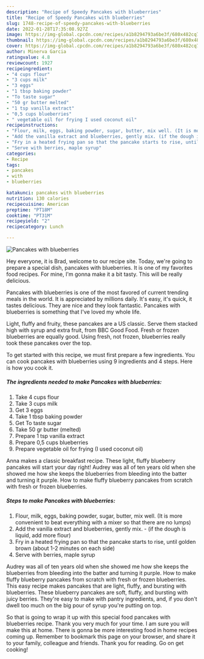 ```yaml
---
description: "Recipe of Speedy Pancakes with blueberries"
title: "Recipe of Speedy Pancakes with blueberries"
slug: 1748-recipe-of-speedy-pancakes-with-blueberries
date: 2022-01-28T17:35:08.927Z
image: https://img-global.cpcdn.com/recipes/a1b8294793a6be3f/680x482cq70/pancakes-with-blueberries-recipe-main-photo.jpg
thumbnail: https://img-global.cpcdn.com/recipes/a1b8294793a6be3f/680x482cq70/pancakes-with-blueberries-recipe-main-photo.jpg
cover: https://img-global.cpcdn.com/recipes/a1b8294793a6be3f/680x482cq70/pancakes-with-blueberries-recipe-main-photo.jpg
author: Minerva Garcia
ratingvalue: 4.8
reviewcount: 1927
recipeingredient:
- "4 cups flour"
- "3 cups milk"
- "3 eggs"
- "1 tbsp baking powder"
- "To taste sugar"
- "50 gr butter melted"
- "1 tsp vanilla extract"
- "0,5 cups blueberries"
- " vegetable oil for frying I used coconut oil"
recipeinstructions:
- "Flour, milk, eggs, baking powder, sugar, butter, mix well. (It is more convenient to beat everything with a mixer so that there are no lumps)"
- "Add the vanilla extract and blueberries, gently mix. (if the dough is liquid, add more flour)"
- "Fry in a heated frying pan so that the pancake starts to rise, until golden brown (about 1-2 minutes on each side)"
- "Serve with berries, maple syrup"
categories:
- Recipe
tags:
- pancakes
- with
- blueberries

katakunci: pancakes with blueberries 
nutrition: 130 calories
recipecuisine: American
preptime: "PT18M"
cooktime: "PT31M"
recipeyield: "2"
recipecategory: Lunch

---
```



![Pancakes with blueberries](https://img-global.cpcdn.com/recipes/a1b8294793a6be3f/680x482cq70/pancakes-with-blueberries-recipe-main-photo.jpg)

Hey everyone, it is Brad, welcome to our recipe site. Today, we're going to prepare a special dish, pancakes with blueberries. It is one of my favorites food recipes. For mine, I'm gonna make it a bit tasty. This will be really delicious.

Pancakes with blueberries is one of the most favored of current trending meals in the world. It is appreciated by millions daily. It's easy, it's quick, it tastes delicious. They are nice and they look fantastic. Pancakes with blueberries is something that I've loved my whole life.

Light, fluffy and fruity, these pancakes are a US classic. Serve them stacked high with syrup and extra fruit, from BBC Good Food. Fresh or frozen blueberries are equally good. Using fresh, not frozen, blueberries really took these pancakes over the top.


To get started with this recipe, we must first prepare a few ingredients. You can cook pancakes with blueberries using 9 ingredients and 4 steps. Here is how you cook it.

<!--inarticleads1-->

##### The ingredients needed to make Pancakes with blueberries:

1. Take 4 cups flour
1. Take 3 cups milk
1. Get 3 eggs
1. Take 1 tbsp baking powder
1. Get To taste sugar
1. Take 50 gr butter (melted)
1. Prepare 1 tsp vanilla extract
1. Prepare 0,5 cups blueberries
1. Prepare  vegetable oil for frying (I used coconut oil)


Anna makes a classic breakfast recipe. These light, fluffy blueberry pancakes will start your day right! Audrey was all of ten years old when she showed me how she keeps the blueberries from bleeding into the batter and turning it purple. How to make fluffy blueberry pancakes from scratch with fresh or frozen blueberries. 

<!--inarticleads2-->

##### Steps to make Pancakes with blueberries:

1. Flour, milk, eggs, baking powder, sugar, butter, mix well. (It is more convenient to beat everything with a mixer so that there are no lumps)
1. Add the vanilla extract and blueberries, gently mix. - (if the dough is liquid, add more flour)
1. Fry in a heated frying pan so that the pancake starts to rise, until golden brown (about 1-2 minutes on each side)
1. Serve with berries, maple syrup


Audrey was all of ten years old when she showed me how she keeps the blueberries from bleeding into the batter and turning it purple. How to make fluffy blueberry pancakes from scratch with fresh or frozen blueberries. This easy recipe makes pancakes that are light, fluffy, and bursting with blueberries. These blueberry pancakes are soft, fluffy, and bursting with juicy berries. They&#39;re easy to make with pantry ingredients, and, if you don&#39;t dwell too much on the big pour of syrup you&#39;re putting on top. 

So that is going to wrap it up with this special food pancakes with blueberries recipe. Thank you very much for your time. I am sure you will make this at home. There is gonna be more interesting food in home recipes coming up. Remember to bookmark this page on your browser, and share it to your family, colleague and friends. Thank you for reading. Go on get cooking!
